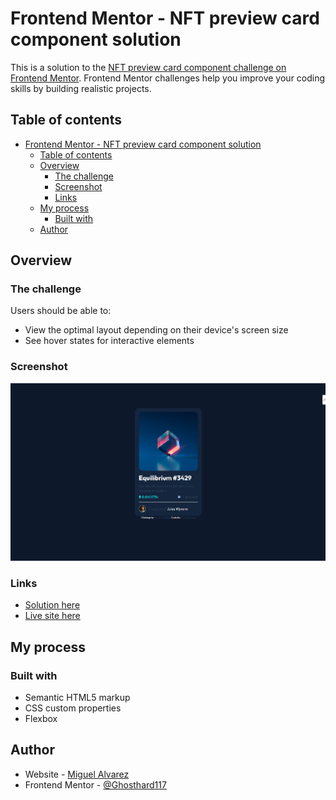 # Frontend Mentor - NFT preview card component solution

This is a solution to the [NFT preview card component challenge on Frontend Mentor](https://www.frontendmentor.io/challenges/nft-preview-card-component-SbdUL_w0U). Frontend Mentor challenges help you improve your coding skills by building realistic projects.

## Table of contents

- [Frontend Mentor - NFT preview card component solution](#frontend-mentor---nft-preview-card-component-solution)
  - [Table of contents](#table-of-contents)
  - [Overview](#overview)
    - [The challenge](#the-challenge)
    - [Screenshot](#screenshot)
    - [Links](#links)
  - [My process](#my-process)
    - [Built with](#built-with)
  - [Author](#author)

## Overview

### The challenge

Users should be able to:

- View the optimal layout depending on their device's screen size
- See hover states for interactive elements

### Screenshot

![screenshot image preview](image.png)

### Links

- [Solution here](https://www.frontendmentor.io/solutions/nft-preview-card-component-_K6rhUZMUJ)
- [Live site here](https://ghosthard117.github.io/nft-component/)

## My process

### Built with

- Semantic HTML5 markup
- CSS custom properties
- Flexbox

## Author

- Website - [Miguel Alvarez](https://ghostharddev.vercel.app/)
- Frontend Mentor - [@Ghosthard117](https://www.frontendmentor.io/profile/yourusername)

